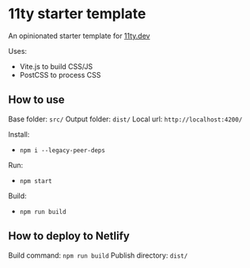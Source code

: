 # 11ty starter template

An opinionated starter template for [11ty.dev](https://www.11ty.dev/)

Uses:
- Vite.js to build CSS/JS
- PostCSS to process CSS

## How to use

Base folder: `src/`
Output folder: `dist/`
Local url: `http://localhost:4200/`

Install:
- `npm i --legacy-peer-deps`

Run:
- `npm start`

Build:
- `npm run build`

## How to deploy to Netlify

Build command: `npm run build`
Publish directory: `dist/`
